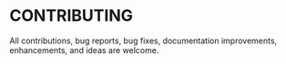 # CONTRIBUTING

All contributions, bug reports, bug fixes, documentation improvements, enhancements, and ideas are welcome.
